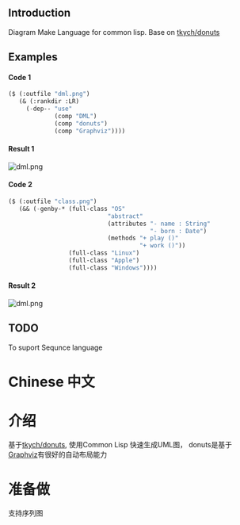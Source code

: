 ## Introduction
Diagram Make Language for common lisp.  Base on [tkych/donuts](https://github.com/tkych/donuts)

## Examples

#### Code 1
```lisp
($ (:outfile "dml.png")
   (& (:rankdir :LR)
     (-dep-- "use"
             (comp "DML")
             (comp "donuts")
             (comp "Graphviz"))))
```
#### Result 1
![dml.png](https://raw.githubusercontent.com/cuichaox/dml/master/demo/dml.png) 

#### Code 2
```lisp
($ (:outfile "class.png")
   (&& (-genby-* (full-class "OS"
                            "abstract"
                            (attributes "- name : String"
                                        "- born : Date")
                            (methods "+ play ()"
                                     "+ work ()"))
                 (full-class "Linux")
                 (full-class "Apple")
                 (full-class "Windows"))))
```
#### Result 2
![dml.png](https://raw.githubusercontent.com/cuichaox/dml/master/demo/class.png)



## TODO
To suport Sequnce language

# Chinese 中文
# 介绍
基于[tkych/donuts](https://github.com/tkych/donuts), 使用Common Lisp 快速生成UML图，
donuts是基于[Graphviz](http://www.graphviz.org/)有很好的自动布局能力

# 准备做
支持序列图


